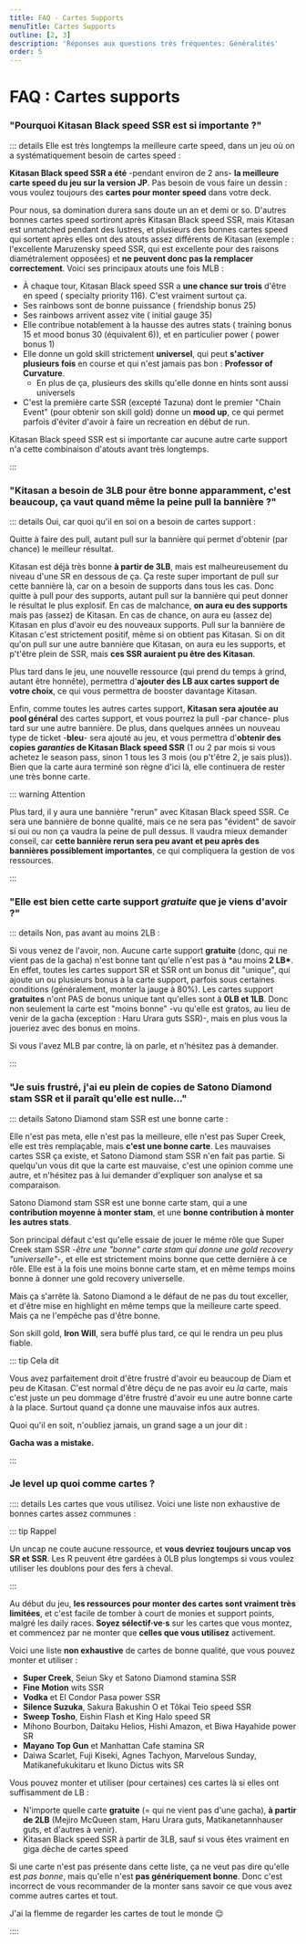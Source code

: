```yaml
---
title: FAQ - Cartes Supports
menuTitle: Cartes Supports
outline: [2, 3]
description: 'Réponses aux questions très fréquentes: Généralités'
order: 5
---
```


# FAQ : Cartes supports

### "Pourquoi Kitasan Black speed SSR est si importante ?"

::: details Elle est très longtemps la meilleure carte speed, dans un jeu où on a systématiquement besoin de cartes speed :

**Kitasan Black speed SSR a été** -pendant environ de 2 ans- **la meilleure carte speed du jeu sur la version JP**. Pas besoin de vous faire un dessin : vous voulez toujours des **cartes pour monter speed** dans votre deck.

Pour nous, sa domination durera sans doute un an et demi or so. D'autres bonnes cartes speed sortiront après Kitasan Black speed SSR, mais Kitasan est unmatched pendant des lustres, et plusieurs des bonnes cartes speed qui sortent après elles ont des atouts assez différents de Kitasan (exemple : l'excellente Maruzensky speed SSR, qui est excellente pour des raisons diamétralement opposées) et **ne peuvent donc pas la remplacer correctement**. Voici ses principaux atouts une fois MLB :

- À chaque tour, Kitasan Black speed SSR a **une chance sur trois** d'être en speed ( specialty priority 116). C'est vraiment surtout ça.
- Ses rainbows sont de bonne puissance ( friendship bonus 25)
- Ses rainbows arrivent assez vite ( initial gauge 35)
- Elle contribue notablement à la hausse des autres stats ( training bonus 15 et mood bonus 30 (équivalent 6)), et en particulier power ( power bonus 1)
- Elle donne un gold skill strictement **universel**, qui peut **s'activer plusieurs fois** en course et qui n'est jamais pas bon : **Professor of Curvature**.
  - En plus de ça, plusieurs des skills qu'elle donne en hints sont aussi universels
- C'est la première carte SSR (excepté Tazuna) dont le premier "Chain Event" (pour obtenir son skill gold) donne un **mood up**, ce qui permet parfois d'éviter d'avoir à faire un recreation en début de run.

Kitasan Black speed SSR est si importante car aucune autre carte support n'a cette combinaison d'atouts avant très longtemps.

:::

### "Kitasan a besoin de 3LB pour être bonne apparamment, c'est beaucoup, ça vaut quand même la peine pull la bannière ?"

::: details Oui, car quoi qu'il en soi on a besoin de cartes support :

Quitte à faire des pull, autant pull sur la bannière qui permet d'obtenir (par chance) le meilleur résultat.

Kitasan est déjà très bonne **à partir de 3LB**, mais est malheureusement du niveau d'une SR en dessous de ça. Ça reste super important de pull sur cette bannière là, car on a besoin de supports dans tous les cas. Donc quitte à pull pour des supports, autant pull sur la bannière qui peut donner le résultat le plus explosif. En cas de malchance, **on aura eu des supports** mais pas (assez) de Kitasan. En cas de chance, on aura eu (assez de) Kitasan en plus d'avoir eu des nouveaux supports. Pull sur la bannière de Kitasan c'est strictement positif, même si on obtient pas Kitasan. Si on dit qu'on pull sur une autre bannière que Kitasan, on aura eu les supports, et p't'être plein de SSR, mais **ces SSR auraient pu être des Kitasan**.

Plus tard dans le jeu, une nouvelle ressource (qui prend du temps à grind, autant être honnête), permettra d'**ajouter des LB aux cartes support de votre choix**, ce qui vous permettra de booster davantage Kitasan.

Enfin, comme toutes les autres cartes support, **Kitasan sera ajoutée au pool général** des cartes support, et vous pourrez la pull -par chance- plus tard sur une autre bannière. De plus, dans quelques années un nouveau type de ticket -**bleu**- sera ajouté au jeu, et vous permettra d'**obtenir des copies _garanties_ de Kitasan Black speed SSR** (1 ou 2 par mois si vous achetez le season pass, sinon 1 tous les 3 mois (ou p't'être 2, je sais plus)). Bien que la carte aura terminé son règne d'ici là, elle continuera de rester une très bonne carte.

::: warning Attention

Plus tard, il y aura une bannière "rerun" avec Kitasan Black speed SSR. Ce sera une bannière de bonne qualité, mais ce ne sera pas "évident" de savoir si oui ou non ça vaudra la peine de pull dessus. Il vaudra mieux demander conseil, car **cette bannière rerun sera peu avant et peu après des bannières possiblement importantes**, ce qui compliquera la gestion de vos ressources.

:::

### "Elle est bien cette carte support _gratuite_ que je viens d'avoir ?"

::: details Non, pas avant au moins 2LB :

Si vous venez de l'avoir, non. Aucune carte support **gratuite** (donc, qui ne vient pas de la gacha) n'est bonne tant qu'elle n'est pas à \*au moins **2 LB\***. En effet, toutes les cartes support SR et SSR ont un bonus dit "unique", qui ajoute un ou plusieurs bonus à la carte support, parfois sous certaines conditions (généralement, monter la jauge à 80%). Les cartes support **gratuites** n'ont PAS de bonus unique tant qu'elles sont à **0LB et 1LB**. Donc non seulement la carte est "moins bonne" -vu qu'elle est gratos, au lieu de venir de la gacha (exception : Haru Urara guts SSR)-, mais en plus vous la joueriez avec des bonus en moins.

Si vous l'avez MLB par contre, là on parle, et n'hésitez pas à demander.

:::

### "Je suis frustré, j'ai eu plein de copies de Satono Diamond stam SSR et il paraît qu'elle est nulle..."

::: details Satono Diamond stam SSR est une bonne carte :

Elle n'est pas meta, elle n'est pas la meilleure, elle n'est pas Super Creek, elle est très remplaçable, mais **c'est une bonne carte**. Les mauvaises cartes SSR ça existe, et Satono Diamond stam SSR n'en fait pas partie. Si quelqu'un vous dit que la carte est mauvaise, c'est une opinion comme une autre, et n'hésitez pas à lui demander d'expliquer son analyse et sa comparaison.

Satono Diamond stam SSR est une bonne carte stam, qui a une **contribution moyenne à monter stam**, et une **bonne contribution à monter les autres stats**.

Son principal défaut c'est qu'elle essaie de jouer le même rôle que Super Creek stam SSR -_être une "bonne" carte stam qui donne une gold recovery "universelle"_-, et elle est strictement moins bonne que cette dernière à ce rôle. Elle est à la fois une moins bonne carte stam, et en même temps moins bonne à donner une gold recovery universelle.

Mais ça s'arrête là. Satono Diamond a le défaut de ne pas du tout exceller, et d'être mise en highlight en même temps que la meilleure carte speed. Mais ça ne l'empêche pas d'être bonne.

Son skill gold, **Iron Will**, sera buffé plus tard, ce qui le rendra un peu plus fiable.

::: tip Cela dit

Vous avez parfaitement droit d'être frustré d'avoir eu beaucoup de Diam et peu de Kitasan. C'est normal d'être déçu de ne pas avoir eu _la_ carte, mais c'est juste un peu dommage d'être frustré d'avoir eu une autre bonne carte à la place. Surtout quand ça donne une mauvaise infos aux autres.

Quoi qu'il en soit, n'oubliez jamais, un grand sage a un jour dit :

**Gacha was a mistake.**

:::

### Je level up quoi comme cartes ?

:::: details Les cartes que vous utilisez. Voici une liste non exhaustive de bonnes cartes assez communes :

::: tip Rappel

Un uncap ne coute aucune ressource, et **vous devriez toujours uncap vos SR et SSR**. Les R peuvent être gardées à 0LB plus longtemps si vous voulez utiliser les doublons pour des fers à cheval.

:::

Au début du jeu, **les ressources pour monter des cartes sont vraiment très limitées**, et c'est facile de tomber à court de monies et support points, malgré les daily races. **Soyez sélectif·ve·s** sur les cartes que vous montez, et commencez par ne monter que **celles que vous utilisez** activement.

Voici une liste **non exhaustive** de cartes de bonne qualité, que vous pouvez monter et utiliser :

- **Super Creek**, Seiun Sky et Satono Diamond stamina SSR
- **Fine Motion** wits SSR
- **Vodka** et El Condor Pasa power SSR
- **Silence Suzuka**, Sakura Bakushin O et Tôkai Teio speed SSR
- **Sweep Tosho**, Eishin Flash et King Halo speed SR
- Mihono Bourbon, Daitaku Helios, Hishi Amazon, et Biwa Hayahide power SR
- **Mayano Top Gun** et Manhattan Cafe stamina SR
- Daiwa Scarlet, Fuji Kiseki, Agnes Tachyon, Marvelous Sunday, Matikanefukukitaru et Ikuno Dictus wits SR

Vous pouvez monter et utiliser (pour certaines) ces cartes là si elles ont suffisamment de LB :

- N'importe quelle carte **gratuite** (= qui ne vient pas d'une gacha), **à partir de 2LB** (Mejiro McQueen stam, Haru Urara guts, Matikanetannhauser guts, et d'autres à venir).
- Kitasan Black speed SSR à partir de 3LB, sauf si vous êtes vraiment en giga dèche de cartes speed

Si une carte n'est pas présente dans cette liste, ça ne veut pas dire qu'elle est _pas bonne_, mais qu'elle n'est **pas génériquement bonne**. Donc c'est incorrect de vous recommander de la monter sans savoir ce que vous avez comme autres cartes et tout.

J'ai la flemme de regarder les cartes de tout le monde 😌

::::

